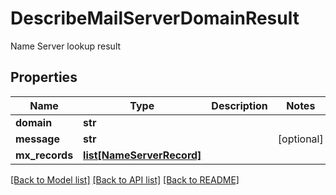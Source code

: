 # DescribeMailServerDomainResult

Name Server lookup result
## Properties
Name | Type | Description | Notes
------------ | ------------- | ------------- | -------------
**domain** | **str** |  | 
**message** | **str** |  | [optional] 
**mx_records** | [**list[NameServerRecord]**](NameServerRecord) |  | 

[[Back to Model list]](../README#documentation-for-models) [[Back to API list]](../README#documentation-for-api-endpoints) [[Back to README]](../README)


